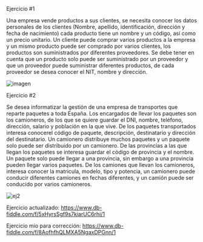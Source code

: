 Ejercicio #1

Una empresa vende productos a sus clientes, se necesita conocer los datos personales de los clientes (Nombre, apellido, identificación, dirección y fecha de nacimiento) cada producto tiene un nombre y un código, así como un  precio unitario. Un cliente puede comprar varios productos a la empresa y un mismo producto puede ser comprado por varios clientes, los productos son suministrados por diferentes proveedores. Se debe tener en cuenta que un producto solo puede ser suministrado por un proveedor y que un proveedor puede suministrar diferentes productos, de cada proveedor se desea conocer el NIT, nombre y dirección. 

![imagen](https://user-images.githubusercontent.com/125598881/234967078-c64b0c21-aa8c-48de-9c22-7a2319f170af.png)


Ejercicio #2

Se desea informatizar la gestión de una empresa de transportes que reparte paquetes  a toda España. Los encargados de llevar los paquetes son los camioneros, de los que se quiere guardar el DNI, nombre, teléfono, dirección, salario y población en la que vive. De los paquetes transportados interesa conocerel código de paquete, descripción, destinatario y dirección del destinatario. Un camionero distribuye muchos paquetes y un paquete solo puede ser distribuido por un camionero. De las provincias a las que llegan los paquetes se interesa guardar el código de provincia y el nombre. Un paquete solo puede llegar a una provincia, sin embargo a una provincia pueden llegar varios paquetes. De los camiones que llevan los camioneros, interesa conocer la matricula, modelo, tipo y potencia, un camionero puede conducir diferentes camiones en fechas diferentes, y un camión puede ser conducido por varios camioneros.


![ej2](https://user-images.githubusercontent.com/125598881/235218959-06cab195-ae9d-46e9-ba3f-772fef29431f.png)

Ejercicio actualizado:
https://www.db-fiddle.com/f/5xHyrsSgf9s7kiarUC6rhi/1

Ejercicio mio para corrección:
https://www.db-fiddle.com/f/8AofhfhQLMXA5NgaxDPGnn/1
